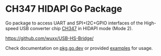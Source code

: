 # CH347 HIDAPI Go Package
Go package to access UART and SPI+I2C+GPIO interfaces of the High-speed USB converter chip [CH347](https://www.wch-ic.com/products/CH347.html) in HIDAPI mode (Mode 2).

https://github.com/wuxx/USB-HS-Bridge/

Check documentation on [pkg.go.dev](https://pkg.go.dev/github.com/serfreeman1337/go-ch347) or provided [examples](./examples) for usage.